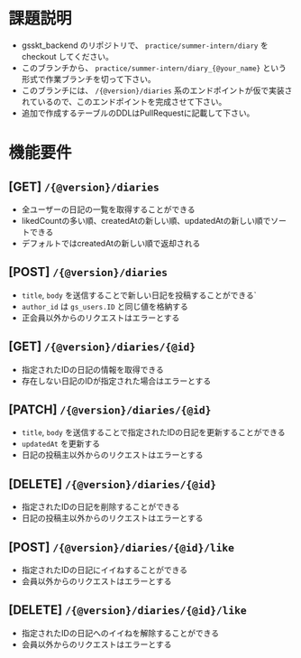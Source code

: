 # 課題説明
- gsskt_backend のリポジトリで、 `practice/summer-intern/diary` をcheckout してください。
- このブランチから、 `practice/summer-intern/diary_{@your_name}` という形式で作業ブランチを切って下さい。
- このブランチには、 `/{@version}/diaries` 系のエンドポイントが仮で実装されているので、このエンドポイントを完成させて下さい。
- 追加で作成するテーブルのDDLはPullRequestに記載して下さい。

# 機能要件
## [GET] `/{@version}/diaries`
- 全ユーザーの日記の一覧を取得することができる
- likedCountの多い順、createdAtの新しい順、updatedAtの新しい順でソートできる
- デフォルトではcreatedAtの新しい順で返却される

## [POST] `/{@version}/diaries`
- `title`, `body` を送信することで新しい日記を投稿することができる`
- `author_id` は `gs_users.ID` と同じ値を格納する
- 正会員以外からのリクエストはエラーとする

## [GET] `/{@version}/diaries/{@id}`
- 指定されたIDの日記の情報を取得できる
- 存在しない日記のIDが指定された場合はエラーとする

## [PATCH] `/{@version}/diaries/{@id}`
- `title`, `body` を送信することで指定されたIDの日記を更新することができる
- `updatedAt` を更新する
- 日記の投稿主以外からのリクエストはエラーとする

## [DELETE] `/{@version}/diaries/{@id}`
- 指定されたIDの日記を削除することができる
- 日記の投稿主以外からのリクエストはエラーとする

## [POST] `/{@version}/diaries/{@id}/like`
- 指定されたIDの日記にイイねすることができる
- 会員以外からのリクエストはエラーとする

## [DELETE] `/{@version}/diaries/{@id}/like`
- 指定されたIDの日記へのイイねを解除することができる
- 会員以外からのリクエストはエラーとする
